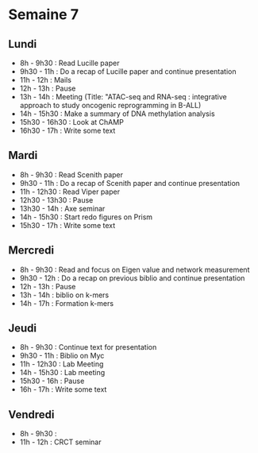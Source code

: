 # Semaine 7

## Lundi

* 8h - 9h30 : Read Lucille paper
* 9h30 - 11h : Do a recap of Lucille paper and continue presentation
* 11h - 12h : Mails
* 12h - 13h : Pause
* 13h - 14h : Meeting (Title:  "ATAC-seq and RNA-seq : integrative approach to study oncogenic reprogramming in B-ALL)
* 14h - 15h30 : Make a summary of DNA methylation analysis
* 15h30 - 16h30 : Look at ChAMP
* 16h30 - 17h : Write some text

## Mardi

* 8h - 9h30 : Read Scenith paper
* 9h30 - 11h : Do a recap of Scenith paper and continue presentation
* 11h - 12h30 : Read Viper paper
* 12h30 - 13h30 : Pause
* 13h30 - 14h : Axe seminar
* 14h - 15h30 : Start redo figures on Prism
* 15h30 - 17h : Write some text

## Mercredi

* 8h - 9h30 : Read and focus on Eigen value and network measurement
* 9h30 - 12h : Do a recap on previous biblio and continue presentation
* 12h - 13h : Pause
* 13h - 14h : biblio on k-mers
* 14h - 17h : Formation k-mers

## Jeudi

* 8h - 9h30 : Continue text for presentation
* 9h30 - 11h : Biblio on Myc
* 11h - 12h30 : Lab Meeting
* 14h - 15h30 : Lab meeting
* 15h30 - 16h : Pause
* 16h - 17h : Write some text

## Vendredi

* 8h - 9h30 : 
* 11h - 12h : CRCT seminar
